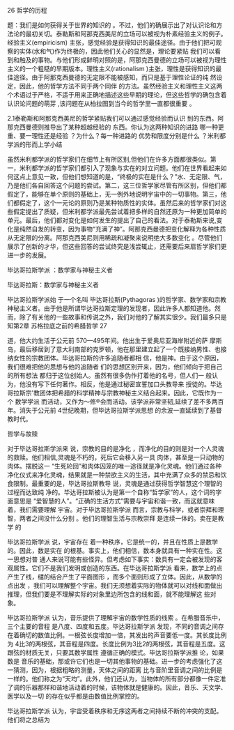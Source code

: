 26 哲学的历程

题：我们是如何获得关于世界的知识的 。不过，他们的确展示出了对认识论和方法论的最初关切。泰勒斯和阿那克西美尼的立场可以被视为朴素经验主义的例子。经验主义(empiricism) 主张，感觉经验是获得知识的最佳途径。由于他们把可观察的实体(水和气)作为终极的，因此他们关心的显然是，理论要紧贴 我们可以看到和触及的事物。与他们形成鲜明对照的是，阿那克西曼德的立场可以被视为理性主义的一个粗糙的早期版本。理性主义(rationalism )主张，理性是获得知识的最佳途径。由于阿那克西曼德的无定限不能被感知，而只是基于理性论证的纯 然设定，因此，他的哲学方法不同于两个同伴 的方法。虽然经验主义和理性主义这两个术语过于严格，不适于用来正确地描述这些早期的理论，但这些哲学的确包含着认识论问题的萌芽 ,该问题在从柏拉图到当今的哲学里一直都很重要 。

2.1泰勒斯和阿那克西美尼的哲学紧贴我们可以通过感觉经验而认识 到的东西。阿那克西曼德则推导出了某种超越经验的 东西。你认为这两种知识的进路 哪一种更重、要一理性还是经验 ？为什么？每一种进路的 优势和限度分别是什么 ？米利都学派的形而上学小结

虽然米利都学派的哲学家们在细节上有所区别,但他们在许多方面都很类似。第一，米利都学派的哲学家们都引入了现象与实在的对立问题。他们在世界看起来如何这点上意见一致，但他们想知道的是，“终极的实在是什么？”水、无定限、气，乃是他们各自回答这个问题的尝试。第二，这三位哲学家尽管有所区别，但他们都假定了，能够在单个原则的基础上，无一例外地说明宇宙中的一切事物。第三，他们都假定了，这个一元论的原则乃是某种物质性的实体。虽然后来的哲学家们对这些假定提出了质疑，但米利都学派最先尝试着把多样的自然还原为一种更加简单的单元。最后，他们都对变化是如何发生的提出了自己的看法。对于泰勒斯来说,变化是纯然自发的转变，因为事物“充满了神”。阿那克西曼德把变化解释为各种性质从无定限的分离。阿那克西美尼则用稀疏和凝聚来说明绝大多数变化 。尽管他们展示了创新的才华，但这些回答的尝试终究是浅尝辄止，还需要后来扇哲学家们更进一步的发展。

毕达哥拉斯学派 ：数学家与神秘主义者

毕达哥拉斯：数学家与神秘主义者

毕达哥拉斯学派始 于一个名叫 毕达哥拉斯(Pythagoras  )的哲学家、数学家和宗教神秘主义者。由于他是所谓毕达哥拉斯定理的发现者，因此许多人都知道他。然而，除了有关他的一些故事和传说之外，我们对他的了解其实很少。我们最多只是知第2章 苏格拉底之前的希腊哲学 27

道，他大约生活于公元前 570—495年间。他出生于爱奥尼亚海岸附近的萨 摩斯岛，最后移居到了意大利南部的克罗顿，他在那里建立起了一个既接纳男性、也接纳女性的宗教团体。毕达哥拉斯的许多追随者都相 信，他是神。由于这个原因，我们很难把他的思想与他的追随者 们的思想区别开来，因为，他们倾向于把自己的所有想法 都归于这位创始人。虽然有很多伪作打着他的名号，但人们一 般认为，他没有写下任何著作。相反，他是通过秘密宣誓加口头教导来 授徒的。毕达哥拉斯宗'教团体把希腊的科学精神与宗教神秘主义结合起来。因此，它既作为一个 数学学派 而活动，又作为〜修®会而活动。该学派非常坚韧,延续了差不多两百年。消失于公元前 4世纪晚期，但毕达哥拉斯学派思想 的余波一直延续到了基督教时代。

哲学与故赎

对于毕达哥拉斯学派来 说，宗教的目的是净化 ，而净化的目的则是对一个人灵魂的救赎。他们相信,灵魂是不朽的，死后它会移入另一具 肉体，甚至是一只动物的肉体。摆脱这一 “生死轮回”和肉体囚笼的唯一途径就是净化灵魂。他们通过各种净化仪式来净化灵魂，结果就是一种禁欲主义的生活，其中充满了众多的禁忌和饮食限制。最重要的是，毕达哥拉斯教导 说，灵魂是通过获得哲学智慧这个理智的过程而达致纯 净的。毕达哥拉斯被认为是第一个自称“哲学家”的人，这个词的字面意思是 “爱智慧的人”。“正确的生活方式”需要与宇宙和谐一致，而这就意味着，我们需要理解 宇宙。对于毕达哥拉斯学派 而言，宗教与科学，或者崇拜和理智，两者之间没什么分别 。他们的理智生活与宗教崇拜 是连续一体的。卖在是教学 的

毕达哥拉斯学派 说，宇宙存在 着一种秩序，它是统一的，并且在性质上是数学的。因此，数是实在 的根基。事实上，他们相信，数本身就具有一种实在性。这一思想对普 通人来说可能有些怪异。但考虑如下事实：数具有一定会被发现的客观属性。它们不是我们发明或创造的东西。在毕达哥拉斯学派 看来，数学上的点产生了线，缱的结合产生了平面图形 ，而多个面则形成了立体。因此，从数学的点出发 ，我们可以理解整个宇宙。我们无须想着实际的物体就可以对线和面做出推理，但我们要是不理解实际的对象里边所包含的线和面，就不能理解这 些对象。

毕达哥拉斯学派 认为，音乐提供了理解宇宙的数学性质的线索 。在希腊音乐中，三个主要的音程 是八度、四度和五度。毕达哥拉斯学派 发现，不同的音调之间存在着确切的数值比例。一根弦长度增加一倍，其发出的声音要低一度。其长度比例为 4比3的两根弦，其音程是四度。长度比例为3比2的两根弦，其音程是五度。这跟弦的材质无关，只要其数学属性 遵循正确的模式。毕达哥拉斯学派推 论，如果数是 音乐的基础，那或许它们也是一切其他事物的基础。进一步的考虑强化了这一猜测，因为，根据粗略的测量，天体之间的距离 比与音阶里音调之间的比例是一样的。他们称之为“天均”。此外，他们还认为，当物体的所有部分都像一件定准了调的乐器那样和谐地活动着的时候，该物体就是健康的。因此，音乐、天文学、医学以及一切 的存在似乎都是由数值比例掌控的。

毕达哥拉斯学派 认为，宇宙受着秩序和无序这两者之间持续不断的冲突的支配。他们将之总结为


